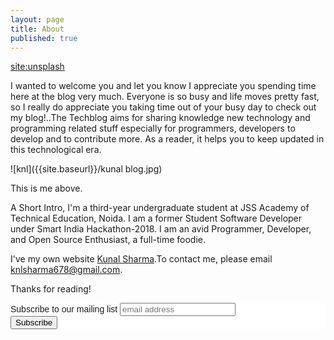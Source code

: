 ```yaml
---
layout: page
title: About
published: true
---
```


[site:unsplash](https://github.com/Knlsharma/blog/blob/gh-pages/joshua-earle-1794-unsplash.jpg)

I wanted to welcome you and let you know I appreciate you spending time here at the blog very much.  Everyone is so busy and life moves pretty fast,  so I really do appreciate you taking time out of your busy day to check out my blog!..The Techblog aims for sharing knowledge new technology and programming related stuff especially for programmers, developers to develop and to contribute more. As a reader, it helps you to keep updated in this technological era.

![knl]({{site.baseurl}}/kunal blog.jpg)

This is me above.

A Short Intro, I'm a third-year undergraduate student at JSS Academy of Technical Education, Noida. I am a former Student Software Developer under Smart India Hackathon-2018. I am an avid Programmer, Developer, and Open Source Enthusiast, a full-time foodie.

I've my own website [Kunal Sharma](https://knlsharma.github.io/ "Kunal Sharma").To contact me, please email [knlsharma678@gmail.com]("knlsharma678@gmail.com").

Thanks for reading!

<!-- Begin Mailchimp Signup Form -->
<link href="//cdn-images.mailchimp.com/embedcode/horizontal-slim-10_7.css" rel="stylesheet" type="text/css">
<style type="text/css">
	#mc_embed_signup{background:#fff; clear:left; font:14px Helvetica,Arial,sans-serif; width:100%;}
	/* Add your own Mailchimp form style overrides in your site stylesheet or in this style block.
	   We recommend moving this block and the preceding CSS link to the HEAD of your HTML file. */
</style>
<style type="text/css">
	#mc-embedded-subscribe-form input[type=checkbox]{display: inline; width: auto;margin-right: 10px;}
	#mergeRow-gdpr {margin-top: 20px;}
	#mergeRow-gdpr fieldset label {font-weight: normal;}
	#mc-embedded-subscribe-form .mc_fieldset{border:none;min-height: 0px;padding-bottom:0px;}
</style>
<div id="mc_embed_signup">
<form action="https://github.us20.list-manage.com/subscribe/post?u=e92211ff9f496cd99d35f5b74&amp;id=ed85e0c151" method="post" id="mc-embedded-subscribe-form" name="mc-embedded-subscribe-form" class="validate" target="_blank" novalidate>
    <div id="mc_embed_signup_scroll">
	<label for="mce-EMAIL">Subscribe to our mailing list</label>
	<input type="email" value="" name="EMAIL" class="email" id="mce-EMAIL" placeholder="email address" required>
    <!-- real people should not fill this in and expect good things - do not remove this or risk form bot signups-->
    <div style="position: absolute; left: -5000px;" aria-hidden="true"><input type="text" name="b_e92211ff9f496cd99d35f5b74_ed85e0c151" tabindex="-1" value=""></div>
    <div class="clear"><input type="submit" value="Subscribe" name="subscribe" id="mc-embedded-subscribe" class="button"></div>
    </div>
</form>
</div>

<!--End mc_embed_signup-->
